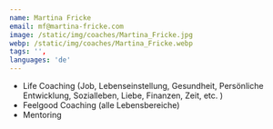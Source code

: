 ```yaml
---
name: Martina Fricke
email: mf@martina-fricke.com
image: /static/img/coaches/Martina_Fricke.jpg
webp: /static/img/coaches/Martina_Fricke.webp
tags: '',
languages: 'de'
---
```


<ul><li>Life Coaching (Job, Lebenseinstellung, Gesundheit, Persönliche Entwicklung, Sozialleben, Liebe, Finanzen, Zeit, etc. )</li><li>Feelgood Coaching (alle Lebensbereiche)</li><li>Mentoring</li></ul>